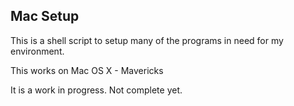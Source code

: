 ## Mac Setup

This is a shell script to setup many of the programs in need for my environment.

This works on Mac OS X - Mavericks

It is a work in progress.  Not complete yet.

